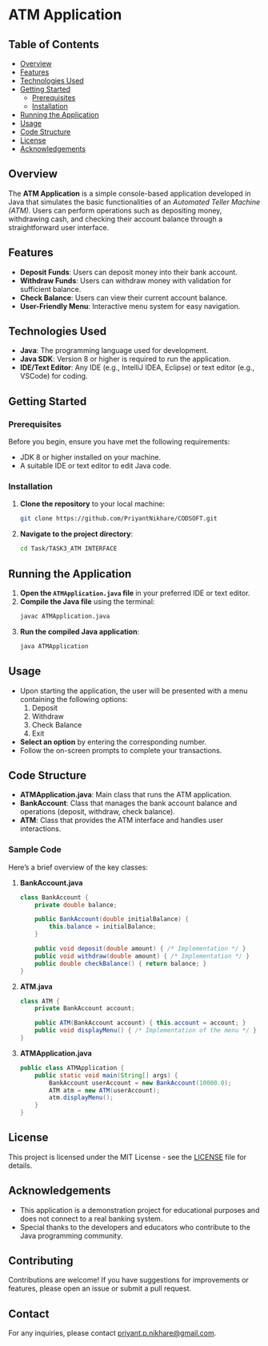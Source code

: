 # ATM Application

## Table of Contents
- [Overview](#overview)
- [Features](#features)
- [Technologies Used](#technologies-used)
- [Getting Started](#getting-started)
  - [Prerequisites](#prerequisites)
  - [Installation](#installation)
- [Running the Application](#running-the-application)
- [Usage](#usage)
- [Code Structure](#code-structure)
- [License](#license)
- [Acknowledgements](#acknowledgements)

## Overview
The **ATM Application** is a simple console-based application developed in Java that simulates the basic functionalities of an *Automated Teller Machine (ATM)*. Users can perform operations such as depositing money, withdrawing cash, and checking their account balance through a straightforward user interface.

## Features
- **Deposit Funds**: Users can deposit money into their bank account.
- **Withdraw Funds**: Users can withdraw money with validation for sufficient balance.
- **Check Balance**: Users can view their current account balance.
- **User-Friendly Menu**: Interactive menu system for easy navigation.

## Technologies Used
- **Java**: The programming language used for development.
- **Java SDK**: Version 8 or higher is required to run the application.
- **IDE/Text Editor**: Any IDE (e.g., IntelliJ IDEA, Eclipse) or text editor (e.g., VSCode) for coding.

## Getting Started

### Prerequisites
Before you begin, ensure you have met the following requirements:
- JDK 8 or higher installed on your machine.
- A suitable IDE or text editor to edit Java code.

### Installation
1. **Clone the repository** to your local machine:
   ```bash
   git clone https://github.com/PriyantNikhare/CODSOFT.git
   ```
2. **Navigate to the project directory**:
   ```bash
   cd Task/TASK3_ATM INTERFACE
   ```

## Running the Application
1. **Open the `ATMApplication.java` file** in your preferred IDE or text editor.
2. **Compile the Java file** using the terminal:
   ```bash
   javac ATMApplication.java
   ```
3. **Run the compiled Java application**:
   ```bash
   java ATMApplication
   ```

## Usage
- Upon starting the application, the user will be presented with a menu containing the following options:
  1. Deposit
  2. Withdraw
  3. Check Balance
  4. Exit
- **Select an option** by entering the corresponding number.
- Follow the on-screen prompts to complete your transactions.

## Code Structure
- **ATMApplication.java**: Main class that runs the ATM application.
- **BankAccount**: Class that manages the bank account balance and operations (deposit, withdraw, check balance).
- **ATM**: Class that provides the ATM interface and handles user interactions.

### Sample Code
Here’s a brief overview of the key classes:

1. **BankAccount.java**
   ```java
   class BankAccount {
       private double balance;

       public BankAccount(double initialBalance) {
           this.balance = initialBalance;
       }

       public void deposit(double amount) { /* Implementation */ }
       public void withdraw(double amount) { /* Implementation */ }
       public double checkBalance() { return balance; }
   }
   ```

2. **ATM.java**
   ```java
   class ATM {
       private BankAccount account;

       public ATM(BankAccount account) { this.account = account; }
       public void displayMenu() { /* Implementation of the menu */ }
   }
   ```

3. **ATMApplication.java**
   ```java
   public class ATMApplication {
       public static void main(String[] args) {
           BankAccount userAccount = new BankAccount(10000.0);
           ATM atm = new ATM(userAccount);
           atm.displayMenu();
       }
   }
   ```

## License
This project is licensed under the MIT License - see the [LICENSE](LICENSE) file for details.

## Acknowledgements
- This application is a demonstration project for educational purposes and does not connect to a real banking system.
- Special thanks to the developers and educators who contribute to the Java programming community.

## Contributing
Contributions are welcome! If you have suggestions for improvements or features, please open an issue or submit a pull request.

## Contact
For any inquiries, please contact [priyant.p.nikhare@gmail.com](mailto:priyant.p.nikhare@gmail.com).

